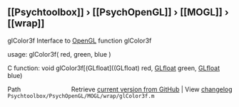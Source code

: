 ## [[Psychtoolbox]] &#8250; [[PsychOpenGL]] &#8250; [[MOGL]] &#8250; [[wrap]]

glColor3f  Interface to [OpenGL](OpenGL) function glColor3f  
  
usage:  glColor3f( red, green, blue )  
  
C function:  void glColor3f[(GLfloat]((GLfloat) red, [GLfloat](GLfloat) green, [GLfloat](GLfloat) blue)  




<div class="code_header" style="text-align:right;">
  <span style="float:left;">Path&nbsp;&nbsp;</span> <span class="counter">Retrieve <a href=
  "https://raw.github.com/Psychtoolbox-3/Psychtoolbox-3/beta/Psychtoolbox/PsychOpenGL/MOGL/wrap/glColor3f.m">current version from GitHub</a> | View <a href=
  "https://github.com/Psychtoolbox-3/Psychtoolbox-3/commits/beta/Psychtoolbox/PsychOpenGL/MOGL/wrap/glColor3f.m">changelog</a></span>
</div>
<div class="code">
  <code>Psychtoolbox/PsychOpenGL/MOGL/wrap/glColor3f.m</code>
</div>

